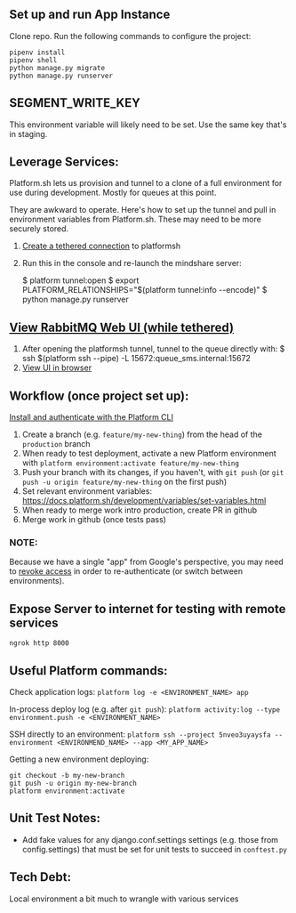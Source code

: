 ## Set up and run App Instance
Clone repo. Run the following commands to configure the project:
```
pipenv install
pipenv shell
python manage.py migrate
python manage.py runserver
```

## SEGMENT_WRITE_KEY
This environment variable will likely need to be set. Use the same key that's in
staging.

## Leverage Services:
Platform.sh lets us provision and tunnel to a clone of a full environment
for use during development. Mostly for queues at this point.

They are awkward to operate. Here's how to set up the tunnel and pull in
environment variables from Platform.sh. These may need to be more securely stored.

1. [Create a tethered connection](https://docs.platform.sh/development/local/tethered.html#create-the-tethered-connection) to platformsh
2. Run this in the console and re-launch the mindshare server:

    $ platform tunnel:open
    $ export PLATFORM_RELATIONSHIPS="$(platform tunnel:info --encode)"
    $ python manage.py runserver

## [View RabbitMQ Web UI (while tethered)](https://docs.platform.sh/add-services/rabbitmq.html#access-the-management-ui)
1. After opening the platformsh tunnel, tunnel to the queue directly with:
    $ ssh $(platform ssh --pipe) -L 15672:queue_sms.internal:15672
2. [View UI in browser](http://localhost:15672)

## Workflow (once project set up):
[Install and authenticate with the Platform CLI](https://docs.platform.sh/administration/cli.html)
1. Create a branch (e.g. `feature/my-new-thing`) from the head of the `production` branch
2. When ready to test deployment, activate a new Platform environment with `platform environment:activate feature/my-new-thing`
3. Push your branch with its changes, if you haven't, with `git push` (or `git push -u origin feature/my-new-thing` on the first push)
4. Set relevant environment variables: https://docs.platform.sh/development/variables/set-variables.html
5. When ready to merge work intro production, create PR in github
6. Merge work in github (once tests pass)


### NOTE:
Because we have a single "app" from Google's perspective, you may need to [revoke access](https://myaccount.google.com/connections) in order to re-authenticate (or switch between environments).

## Expose Server to internet for testing with remote services
```
ngrok http 8000
```

## Useful Platform commands:

Check application logs:
`platform log -e <ENVIRONMENT_NAME> app`

In-process deploy log (e.g. after `git push`):
`platform activity:log --type environment.push -e <ENVIRONMENT_NAME>`

SSH directly to an environment:
`platform ssh --project 5nveo3uyaysfa --environment <ENVIRONMEND_NAME> --app <MY_APP_NAME>`

Getting a new environment deploying:
```
git checkout -b my-new-branch
git push -u origin my-new-branch
platform environment:activate
```

## Unit Test Notes:
* Add fake values for any django.conf.settings settings (e.g. those from config.settings) that must be set for unit tests to succeed in `conftest.py`


## Tech Debt:
Local environment a bit much to wrangle with various services